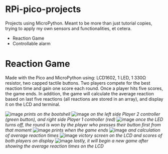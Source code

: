 # RPi-pico-projects
Projects using MicroPython. Meant to be more than just tutorial copies, trying to apply my own sensors and functionalities, et cetera.
- Reaction Game
- Controllable alarm

# Reaction Game

Made with the Pico and MicroPython using: LCD1602, 1 LED, 1 330Ω resistor, two capped tactile buttons. Two players compete for the best reaction time and gain one score each round. Once a player hits five scores, the game ends. In addition, the game will calculate the average reaction based on last five reactions (all reactions are stored in an array), and display it on the LCD and terminal.

![image](https://user-images.githubusercontent.com/87731856/217179677-cc887c50-ea92-4b42-9f22-196381f6eaad.png)
*prints on the bootshell*
![image](https://user-images.githubusercontent.com/87731856/217180184-f67d563e-2eb4-4059-9400-73d95b61e869.png)
*on the left side Player 2 controller (green button), and right side Player 1 controller (red)*
![image](https://user-images.githubusercontent.com/87731856/217179739-0e0ea30c-f2a7-47fc-add9-ff3800f41042.png)
*once the LED turns off, the round is won by the player who presses their button first from that moment*
![image](https://user-images.githubusercontent.com/87731856/217179861-f2f2673a-023a-47de-b43f-ba6000db7ea0.png) 
*prints when the game ends*
![image](https://user-images.githubusercontent.com/87731856/217891107-f5e19b13-69c7-4797-b40a-a70191bce40d.png) 
*and calculation of average reaction times*
![image](https://user-images.githubusercontent.com/87731856/217180328-de646231-6430-4a98-bc42-a7ed0c53aaf9.png)
*victory screen on the LCD and scores of both players on display*
![image](https://user-images.githubusercontent.com/87731856/217895031-88c8585e-3828-490c-905d-32eff490368d.png)
*lastly, it will begin a new game after showing the average reaction times on the LCD*
